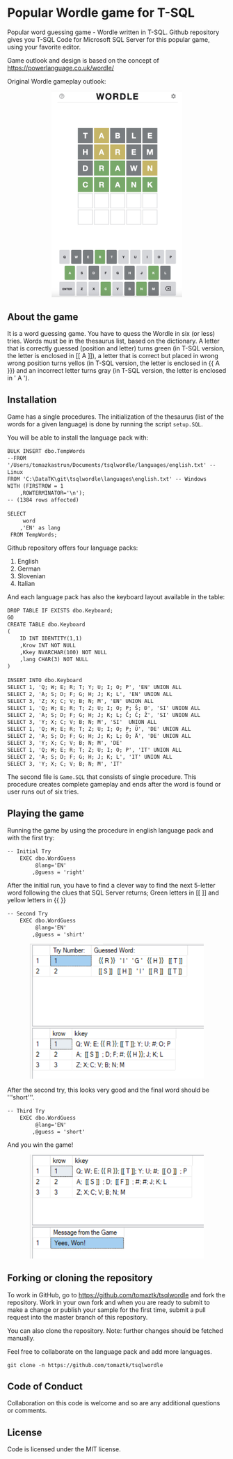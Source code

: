 # Popular Wordle game for T-SQL 

Popular word guessing game - Wordle written in T-SQL. Github repository gives you T-SQL Code  for Microsoft SQL Server for this popular game, using your favorite editor.

Game outlook and design is based on the concept of https://powerlanguage.co.uk/wordle/ 

Original Wordle gameplay outlook:
<div style="text-align:center"><img src="imgs/wordle_gameplay.png" alt="Original Wordle gameplay" style="width:300px;"/></div>

## About the game

It is a word guessing game. You have to quess the Wordle in six (or less) tries. Words must be in the thesaurus list, based on the dictionary. A letter that is correctly guessed (position and letter) turns green (in T-SQL version, the letter is enclosed in [[ A ]]), a letter that is correct but placed in wrong wrong position turns yellos (in T-SQL version, the letter is enclosed in {{ A }}) and an incorrect letter turns gray (in T-SQL version, the letter is enclosed in ' A ').



## Installation

Game has a single procedures. The initialization of the thesaurus (list of the words for a given language) is done by running the script ```setup.SQL```.

You will be able to install the language pack with:
```
BULK INSERT dbo.TempWords
--FROM '/Users/tomazkastrun/Documents/tsqlwordle/languages/english.txt' -- Linux
FROM 'C:\DataTK\git\tsqlwordle\languages\english.txt' -- Windows
WITH (FIRSTROW = 1
    ,ROWTERMINATOR='\n');	
-- (1384 rows affected)

SELECT 
     word
    ,'EN' as lang
 FROM TempWords;
```
Github repository offers four language packs:
1. English
2. German
3. Slovenian
4. Italian

And each language pack has also the keyboard layout available in the table:
```
DROP TABLE IF EXISTS dbo.Keyboard;
GO
CREATE TABLE dbo.Keyboard
(
    ID INT IDENTITY(1,1)
    ,Krow INT NOT NULL
    ,Kkey NVARCHAR(100) NOT NULL
    ,lang CHAR(3) NOT NULL
)

INSERT INTO dbo.Keyboard
SELECT 1, 'Q; W; E; R; T; Y; U; I; O; P', 'EN' UNION ALL
SELECT 2, 'A; S; D; F; G; H; J; K; L', 'EN' UNION ALL
SELECT 3, 'Z; X; C; V; B; N; M', 'EN' UNION ALL
SELECT 1, 'Q; W; E; R; T; Z; U; I; O; P; Š; Đ', 'SI' UNION ALL
SELECT 2, 'A; S; D; F; G; H; J; K; L; Č; Ć; Ž', 'SI' UNION ALL
SELECT 3, 'Y; X; C; V; B; N; M', 'SI'  UNION ALL
SELECT 1, 'Q; W; E; R; T; Z; U; I; O; P; Ü', 'DE' UNION ALL
SELECT 2, 'A; S; D; F; G; H; J; K; L; Ö; Ä', 'DE' UNION ALL
SELECT 3, 'Y; X; C; V; B; N; M', 'DE'   
SELECT 1, 'Q; W; E; R; T; Z; U; I; O; P', 'IT' UNION ALL
SELECT 2, 'A; S; D; F; G; H; J; K; L', 'IT' UNION ALL
SELECT 3, 'Y; X; C; V; B; N; M', 'IT'   
```

The second file is  ```Game.SQL``` that consists of single procedure. This procedure creates complete gameplay and ends after the word is found or user runs out of six tries.


## Playing the game

Running the game by using the procedure in english language pack and with the first try:

```
-- Initial Try
	EXEC dbo.WordGuess 
		 @lang='EN'
		,@guess = 'right'
```     

After the initial run, you have to find a clever way to find the next 5-letter word following the clues that SQL Server returns; Green letters in [[ ]] and yellow letters in {{ }}

```
-- Second Try
	EXEC dbo.WordGuess 
		 @lang='EN'
		,@guess = 'shirt'
```

<div style="text-align:center"><img src="imgs/gameplay1.png" alt="Wordle with T-SQL" style="width:400px;"/></div>

After the second try, this looks very good and the final word should be '''short'''.

```
-- Third Try
	EXEC dbo.WordGuess 
		 @lang='EN'
		,@guess = 'short'
```
And you win the game!

<div style="text-align:center"><img src="imgs/gameplay2.png" alt="Wordle with T-SQL" style="width:400px;"/></div>


## Forking or cloning the repository
To work in GitHub, go to https://github.com/tomaztk/tsqlwordle and fork the repository. Work in your own fork and when you are ready to submit to make a change or publish your sample for the first time, submit a pull request into the master branch of this repository. 

You can also clone the repository. Note: further changes should be fetched manually.

Feel free to collaborate on the language pack and add more languages.


```
git clone -n https://github.com/tomaztk/tsqlwordle 
```

## Code of Conduct
Collaboration on this code is welcome and so are any additional questions or comments.


## License
Code is licensed under the MIT license.

